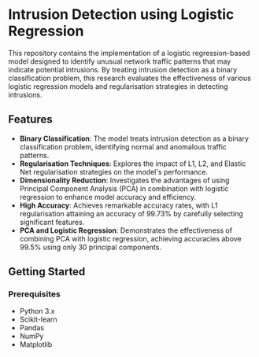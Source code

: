 # Intrusion Detection using Logistic Regression

This repository contains the implementation of a logistic regression-based model designed to identify unusual network traffic patterns that may indicate potential intrusions. By treating intrusion detection as a binary classification problem, this research evaluates the effectiveness of various logistic regression models and regularisation strategies in detecting intrusions.

## Features

- **Binary Classification**: The model treats intrusion detection as a binary classification problem, identifying normal and anomalous traffic patterns.
- **Regularisation Techniques**: Explores the impact of L1, L2, and Elastic Net regularisation strategies on the model's performance.
- **Dimensionality Reduction**: Investigates the advantages of using Principal Component Analysis (PCA) in combination with logistic regression to enhance model accuracy and efficiency.
- **High Accuracy**: Achieves remarkable accuracy rates, with L1 regularisation attaining an accuracy of 99.73% by carefully selecting significant features.
- **PCA and Logistic Regression**: Demonstrates the effectiveness of combining PCA with logistic regression, achieving accuracies above 99.5% using only 30 principal components.

## Getting Started

### Prerequisites

- Python 3.x
- Scikit-learn
- Pandas
- NumPy
- Matplotlib
